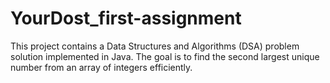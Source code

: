 # YourDost_first-assignment
This project contains a Data Structures and Algorithms (DSA) problem solution implemented in Java. The goal is to find the second largest unique number from an array of integers efficiently.  
